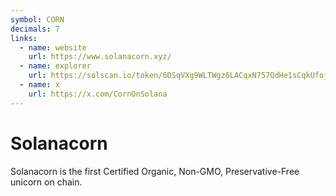 ```yaml
---
symbol: CORN
decimals: 7
links:
  - name: website
    url: https://www.solanacorn.xyz/
  - name: explorer
    url: https://solscan.io/token/6DSqVXg9WLTWgz6LACqxN757QdHe1sCqkUfojWmxWtok
  - name: x
    url: https://x.com/CornOnSolana
---
```


# Solanacorn

Solanacorn is the first Certified Organic, Non-GMO, Preservative-Free unicorn on chain.
